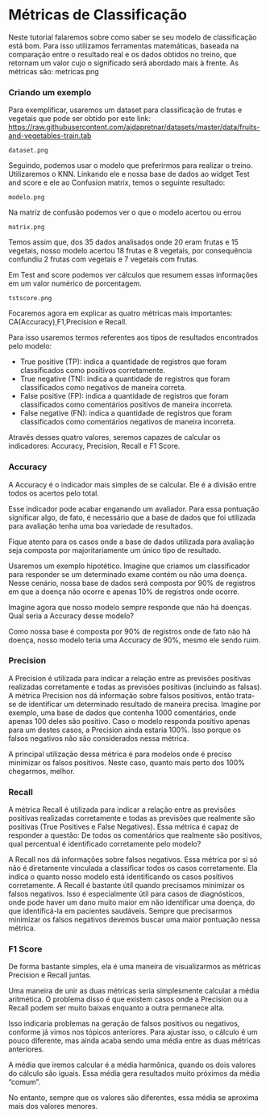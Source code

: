 # Métricas de Classificação

Neste tutorial falaremos sobre como saber se seu modelo de classificação está bom.
Para isso utilizamos ferramentas matemáticas, baseada na comparação entre o resultado real e os dados obtidos no treino, que retornam um valor cujo o significado será abordado mais à frente.
As métricas são:
metricas.png

### Criando um exemplo
Para exemplificar, usaremos um dataset para classificação de frutas e vegetais que pode ser obtido por este link:
https://raw.githubusercontent.com/ajdapretnar/datasets/master/data/fruits-and-vegetables-train.tab

	dataset.png

Seguindo, podemos usar o modelo que preferirmos para realizar o treino. Utilizaremos o KNN. Linkando ele e nossa base de dados ao widget Test and score e ele ao Confusion matrix, temos o seguinte resultado:

	modelo.png

Na matriz de confusão podemos ver o que o modelo acertou ou errou

	matrix.png

Temos assim que, dos 35 dados analisados onde 20 eram frutas e 15 vegetais, nosso modelo acertou 18 frutas e 8 vegetais, por consequência confundiu 2 frutas com vegetais e 7 vegetais com frutas.

Em Test and score podemos ver cálculos que resumem essas informações em um valor numérico de porcentagem.

	tstscore.png

Focaremos agora em explicar as quatro métricas mais importantes: CA(Accuracy),F1,Precision e Recall.

Para isso usaremos termos referentes aos tipos de resultados encontrados pelo modelo:

- True positive (TP): indica a quantidade de registros que foram classificados como positivos corretamente.
- True negative (TN): indica a quantidade de registros que foram classificados como negativos de maneira correta.
- False positive (FP): indica a quantidade de registros que foram classificados como comentários positivos de maneira incorreta.
- False negative (FN): indica a quantidade de registros que foram classificados como comentários negativos de maneira incorreta.

Através desses quatro valores, seremos capazes de calcular os indicadores: Accuracy, Precision, Recall e F1 Score.


### Accuracy
A Accuracy é o indicador mais simples de se calcular. Ele é a divisão entre todos os acertos pelo total.

Esse indicador pode acabar enganando um avaliador. Para essa pontuação significar algo, de fato, é necessário que a base de dados que foi utilizada para avaliação tenha uma boa variedade de resultados.

Fique atento para os casos onde a base de dados utilizada para avaliação seja composta por majoritariamente um único tipo de resultado.

Usaremos um exemplo hipotético. Imagine que criamos um classificador para responder se um determinado exame contém ou não uma doença. Nesse cenário, nossa base de dados será composta por 90% de registros em que a doença não ocorre e apenas 10% de registros onde ocorre.

Imagine agora que nosso modelo sempre responde que não há doenças. Qual seria a Accuracy desse modelo?

Como nossa base é composta por 90% de registros onde de fato não há doença, nosso modelo teria uma Accuracy de 90%, mesmo ele sendo ruim.

### Precision
A Precision é utilizada para indicar a relação entre as previsões positivas realizadas corretamente e todas as previsões positivas (incluindo as falsas).
A métrica Precision nos dá informação sobre falsos positivos, então trata-se de identificar um determinado resultado de maneira precisa.
Imagine por exemplo, uma base de dados que contenha 1000 comentários, onde apenas 100 deles são positivo. Caso o modelo responda positivo apenas para um destes casos, a Precision ainda estaria 100%. Isso porque os falsos negativos não são considerados nessa métrica.

A principal utilização dessa métrica é para modelos onde é preciso minimizar os falsos positivos. Neste caso, quanto mais perto dos 100% chegarmos, melhor.


### Recall
A métrica Recall é utilizada para indicar a relação entre as previsões positivas realizadas corretamente e todas as previsões que realmente são positivas (True Positives e False Negatives). Essa métrica é capaz de responder a questão:
De todos os comentários que realmente são positivos, qual percentual é identificado corretamente pelo modelo?

A Recall nos dá informações sobre falsos negativos. Essa métrica por si só não é diretamente vinculada a classificar todos os casos corretamente. Ela indica o quanto nosso modelo está identificando os casos positivos corretamente.
A Recall é bastante útil quando precisamos minimizar os falsos negativos. Isso é especialmente útil para casos de diagnósticos, onde pode haver um dano muito maior em não identificar uma doença, do que identificá-la em pacientes saudáveis.
Sempre que precisarmos minimizar os falsos negativos devemos buscar uma maior pontuação nessa métrica.
### F1 Score
De forma bastante simples, ela é uma maneira de visualizarmos as métricas Precision e Recall juntas.

Uma maneira de unir as duas métricas seria simplesmente calcular a média aritmética. O problema disso é que existem casos onde a Precision ou a Recall podem ser muito baixas enquanto a outra permanece alta.

Isso indicaria problemas na geração de falsos positivos ou negativos, conforme já vimos nos tópicos anteriores. Para ajustar isso, o cálculo é um pouco diferente, mas ainda acaba sendo uma média entre as duas métricas anteriores.

A média que iremos calcular é a média harmônica, quando os dois valores do cálculo são iguais. Essa média gera resultados muito próximos da média “comum”.

No entanto, sempre que os valores são diferentes, essa média se aproxima mais dos valores menores.


